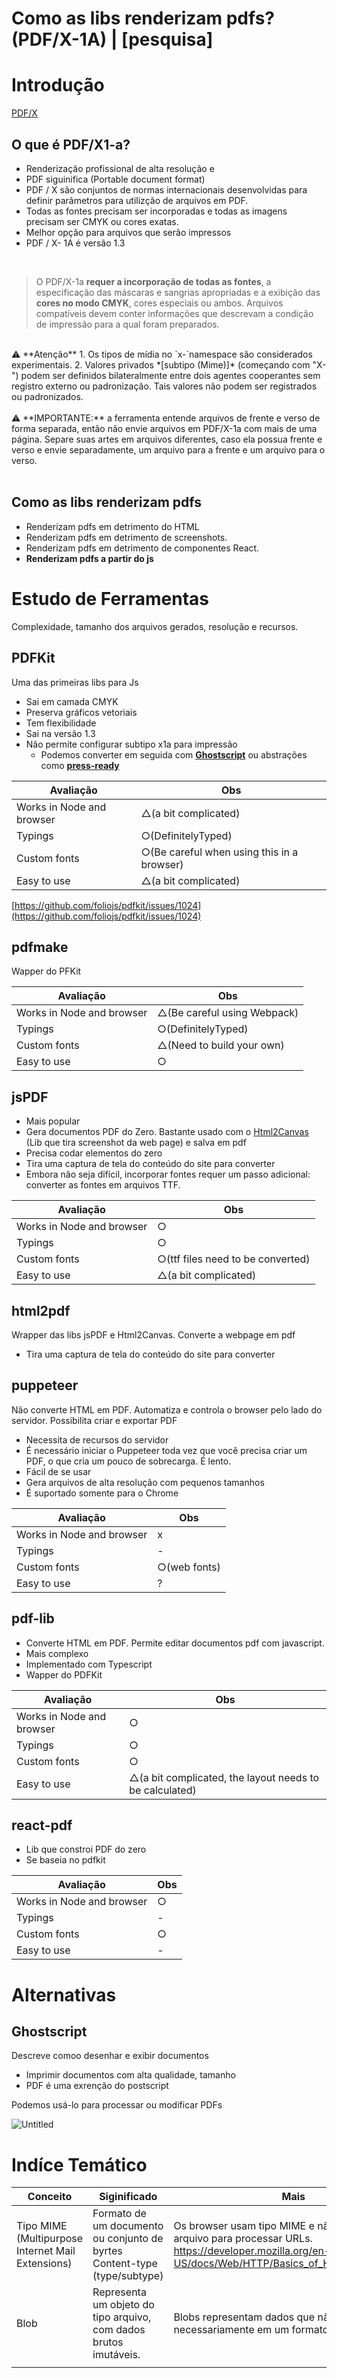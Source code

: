 # Como as libs renderizam pdfs? (PDF/X-1A) | [pesquisa]

# Introdução

[PDF/X](https://en.wikipedia.org/wiki/PDF/X)

## **O que é PDF/X1-a?**

- Renderização profissional de alta resolução e
- PDF siguinifica (Portable document format)
- PDF / X são conjuntos de normas internacionais desenvolvidas para definir parâmetros para utilizção de arquivos em PDF.
- Todas as fontes precisam ser incorporadas e todas as imagens precisam ser CMYK ou cores exatas.
- Melhor opção para arquivos que serão impressos
- PDF / X- 1A é versão 1.3

</br>

> O PDF/X-1a **requer a incorporação de todas as fontes**, a especificação das máscaras e sangrias apropriadas e a exibição das **cores no modo CMYK**, cores especiais ou ambos. Arquivos compatíveis devem conter informações que descrevam a condição de impressão para a qual foram preparados.
> 

</br>

<aside>
⚠️ **Atenção**
1. Os tipos de mídia no `x-`namespace são considerados experimentais. 
2. Valores privados *[subtipo (Mime)]* (começando com "X-") podem ser definidos bilateralmente entre dois agentes cooperantes sem registro externo ou padronização. Tais valores não podem ser registrados ou padronizados.

</aside>

</br>

<aside>
⚠️ **IMPORTANTE:** a ferramenta entende arquivos de frente e verso de forma separada, então não envie arquivos em PDF/X-1a com mais de uma página. Separe suas artes em arquivos diferentes, caso ela possua frente e verso e envie separadamente, um arquivo para a frente e um arquivo para o verso.

</aside>

</br>

## Como as libs renderizam pdfs

- Renderizam pdfs em detrimento do HTML
- Renderizam pdfs em detrimento de screenshots.
- Renderizam pdfs em detrimento de componentes React.
- **Renderizam pdfs a partir do js**

# Estudo de Ferramentas

Complexidade, tamanho dos arquivos gerados, resolução e recursos.

## PDFKit

Uma das primeiras libs para Js

- Sai em camada CMYK
- Preserva gráficos vetoriais
- Tem flexibilidade
- Sai na versão 1.3
- Não permite configurar subtipo x1a para impressão
    - Podemos converter em seguida com **[Ghostscript](https://www.ghostscript.com/)** ou abstrações como **[press-ready](https://github.com/vibranthq/press-ready)**

| Avaliação | Obs |
| --- | --- |
| Works in Node and browser | △(a bit complicated) |
| Typings | ○(DefinitelyTyped) |
| Custom fonts | ○(Be careful when using this in a browser) |
| Easy to use | △(a bit complicated) |

[https://github.com/foliojs/pdfkit/issues/1024](https://github.com/foliojs/pdfkit/issues/1024)

## pdfmake

Wapper do PFKit

| Avaliação | Obs |
| --- | --- |
| Works in Node and browser | △(Be careful using Webpack) |
| Typings | ○(DefinitelyTyped) |
| Custom fonts | △(Need to build your own) |
| Easy to use | ○ |

## jsPDF

- Mais popular
- Gera documentos PDF do Zero. Bastante usado com o [Html2Canvas](https://html2canvas.hertzen.com/) (Lib que tira screenshot da web page) e salva em pdf
- Precisa codar elementos do zero
- Tira uma captura de tela do conteúdo do site para converter
- Embora não seja difícil, incorporar fontes requer um passo adicional: converter as fontes em arquivos TTF.

| Avaliação | Obs |
| --- | --- |
| Works in Node and browser | ○ |
| Typings | ○ |
| Custom fonts | ○(ttf files need to be converted) |
| Easy to use | △(a bit complicated) |

## html2pdf

Wrapper das libs jsPDF e Html2Canvas. Converte a webpage em pdf 

- Tira uma captura de tela do conteúdo do site para converter

## puppeteer

Não converte HTML em PDF. Automatiza e controla o browser pelo lado do servidor. Possibilita criar e exportar PDF

- Necessita de recursos do servidor
- É necessário iniciar o Puppeteer toda vez que você precisa criar um PDF, o que cria um pouco de sobrecarga. É lento.
- Fácil de se usar
- Gera arquivos de alta resolução com pequenos tamanhos
- É suportado somente para o Chrome

| Avaliação | Obs |
| --- | --- |
| Works in Node and browser | x |
| Typings | - |
| Custom fonts | ○(web fonts) |
| Easy to use | ? |

## pdf-lib

- Converte HTML em PDF. Permite editar documentos pdf com javascript.
- Mais complexo
- Implementado com Typescript
- Wapper do PDFKit

| Avaliação | Obs |
| --- | --- |
| Works in Node and browser | ○ |
| Typings | ○ |
| Custom fonts | ○ |
| Easy to use | △(a bit complicated, the layout needs to be calculated) |

## react-pdf

- Lib que constroi PDF do zero
- Se baseia no pdfkit

| Avaliação | Obs |
| --- | --- |
| Works in Node and browser | ○ |
| Typings | - |
| Custom fonts | ○ |
| Easy to use | - |

# Alternativas

## Ghostscript

Descreve comoo desenhar e exibir documentos 

- Imprimir documentos com alta qualidade, tamanho
- PDF é uma exrenção do postscript

Podemos usá-lo para processar ou modificar PDFs

![Untitled](Como%20as%20libs%20renderizam%20pdfs%20(PDF%20X-1A)%20%5Bpesquisa%5D%2093582d4b12d44b1e85c1fd2fc82cd059/Untitled.png)

# Indíce Temático

| Conceito | Siginificado | Mais |
| --- | --- | --- |
| Tipo MIME (Multipurpose Internet Mail Extensions) | Formato de um documento ou conjunto de byrtes Content-type (type/subtype) | Os browser usam tipo MIME e não extensão de arquivo para processar URLs. https://developer.mozilla.org/en-US/docs/Web/HTTP/Basics_of_HTTP/MIME_types. |
| Blob | Representa um objeto do tipo arquivo, com dados brutos imutáveis.  | Blobs representam dados que não estão necessariamente em um formato JavaScript nativo |
|  |  |  |